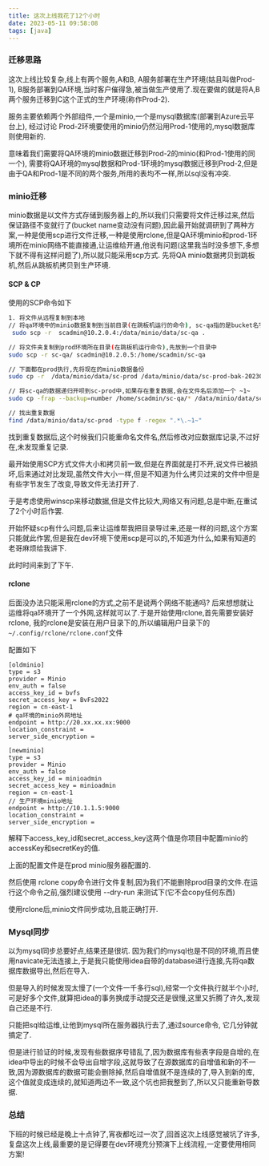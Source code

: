 ```yaml
---
title: 这次上线我花了12个小时
date: 2023-05-11 09:58:08
tags: [java]
---
```


### 迁移思路

这次上线比较复杂,线上有两个服务,A和B, A服务部署在生产环境(姑且叫做Prod-1), B服务部署到QA环境,当时客户催得急,被当做生产使用了.现在要做的就是将A,B两个服务迁移到C这个正式的生产环境(称作Prod-2).

服务主要依赖两个外部组件,一个是minio,一个是mysql数据库(部署到Azure云平台上), 经过讨论  Prod-2环境要使用的minio仍然沿用Prod-1使用的,mysql数据库则使用新的.

意味着我们需要将QA环境的minio数据迁移到Prod-2的minio(和Prod-1使用的同一个), 需要将QA环境的mysql数据和Prod-1环境的mysql数据迁移到Prod-2,但是由于QA和Prod-1是不同的两个服务,所用的表均不一样,所以sql没有冲突.

<!-- more -->


### minio迁移

minio数据是以文件方式存储到服务器上的,所以我们只需要将文件迁移过来,然后保证路径不变就行了(bucket name变动没有问题),因此最开始就调研到了两种方案,一种是使用scp进行文件迁移,一种是使用rclone,但是QA环境minio和prod-1环境所在minio网络不能直接通,让运维给开通,他说有问题(这里我当时没多想下,多想下就不得有这样问题了),所以就只能采用scp方式. 先将QA minio数据拷贝到跳板机,然后从跳板机拷贝到生产环境. 


#### SCP & CP

使用的SCP命令如下

```bash
1. 将文件从远程复制到本地
// 将qa环境中的minio数据复制到当前目录(在跳板机运行的命令), sc-qa指的是bucket名字
 sudo scp -r  scadmin@10.2.0.4:/data/minio/data/sc-qa .

// 将文件夹复制到prod环境所在目录(在跳板机运行命令),先放到一个目录中
sudo scp -r sc-qa/ scadmin@10.2.0.5:/home/scadmin/sc-qa

// 下面都在prod执行,先将现在的minio数据备份
sudo cp -r  /data/minio/data/sc-prod /data/minio/data/sc-prod-bak-20230311-zy

// 将sc-qa的数据递归开呗到sc-prod中,如果存在重复数据,会在文件名后添加一个 ~1~
sudo cp -frap --backup=number /home/scadmin/sc-qa/* /data/minio/data/sc-prod/

// 找出重复数据
find /data/minio/data/sc-prod -type f -regex ".*\.~1~"
```

找到重复数据后,这个时候我们只能重命名文件名,然后修改对应数据库记录,不过好在,未发现重复记录.

最开始使用SCP方式文件大小和拷贝前一致,但是在界面就是打不开,说文件已被损坏,后来通过对比发现,虽然文件大小一样,但是不知道为什么拷贝过来的文件中但是有些字节发生了改变,导致文件无法打开了.

于是考虑使用winscp来移动数据,但是文件比较大,网络又有问题,总是中断,在重试了2个小时后作罢.

开始怀疑scp有什么问题,后来让运维帮我把目录导过来,还是一样的问题,这个方案只能就此作罢,但是我在dev环境下使用scp是可以的,不知道为什么,如果有知道的老哥麻烦给我讲下.

此时时间来到了下午.

#### rclone

后面没办法只能采用rclone的方式,之前不是说两个网络不能通吗? 后来想想就让运维将qa环境开了一个外网,这样就可以了.于是开始使用rclone,首先需要安装好rclone, 我的rclone是安装在用户目录下的,所以编辑用户目录下的 `~/.config/rclone/rclone.conf`文件

配置如下

```
[oldminio]
type = s3
provider = Minio
env_auth = false
access_key_id = bvfs
secret_access_key = BvFs2022
region = cn-east-1
# qa环境的minio外网地址
endpoint = http://20.xx.xx.xx:9000
location_constraint =
server_side_encryption =

[newminio]
type = s3
provider = Minio
env_auth = false
access_key_id = minioadmin
secret_access_key = minioadmin
region = cn-east-1
// 生产环境minio地址
endpoint = http://10.1.1.5:9000
location_constraint =
server_side_encryption =
```

解释下access_key_id和secret_access_key这两个值是你项目中配置minio的accessKey和secretKey的值.

上面的配置文件是在prod minio服务器配置的.

然后使用 rclone copy命令进行文件复制,因为我们不能删除prod目录的文件.在运行这个命令之前,强烈建议使用 --dry-run 来测试下(它不会copy任何东西)

使用rclone后,minio文件同步成功,且能正确打开.


### Mysql同步

以为mysql同步总要好点,结果还是很坑. 因为我们的mysql也是不同的环境,而且使用navicate无法连接上,于是我只能使用idea自带的database进行连接,先将qa数据库数据导出,然后在导入. 

但是导入的时候发现太慢了(一个文件一千多行sql),经常一个文件执行就半个小时,可是好多个文件,就算把idea的事务换成手动提交还是很慢,这里又折腾了许久,发现自己还是不行.

只能把sql给运维,让他到mysql所在服务器执行去了,通过source命令, 它几分钟就搞定了.

但是进行验证的时候,发现有些数据序号错乱了,因为数据库有些表字段是自增的,在idea中导出的时候不会导出自增字段,这就导致了在源数据库的自增值和新的不一致,因为源数据库的数据可能会删除掉,然后自增值就不是连续的了,导入到新的库,这个值就变成连续的,就知道两边不一致,这个坑也把我整到了,所以又只能重新导数据.


### 总结

下班的时候已经是晚上十点钟了,宵夜都吃过一次了,回首这次上线感觉被坑了许多,复盘这次上线,最重要的是记得要在dev环境充分预演下上线流程,一定要使用相同方案!



